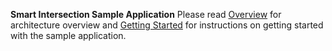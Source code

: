 **Smart Intersection Sample Application**
Please read [Overview](docs/user-guide/Overview.md) for architecture overview and [Getting Started](docs/user-guide/get-started.md) for instructions on getting started with the sample application.

